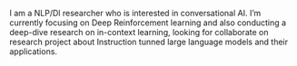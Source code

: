 
I am a NLP/Dl researcher who is interested in conversational AI. I’m currently focusing on Deep Reinforcement learning and also conducting a deep-dive research on in-context learning, looking for collaborate on research project about Instruction tunned large language models and their applications.



<!---
Arenaa/Arenaa is a ✨ special ✨ repository because its `README.md` (this file) appears on your GitHub profile.
You can click the Preview link to take a look at your changes.
--->
